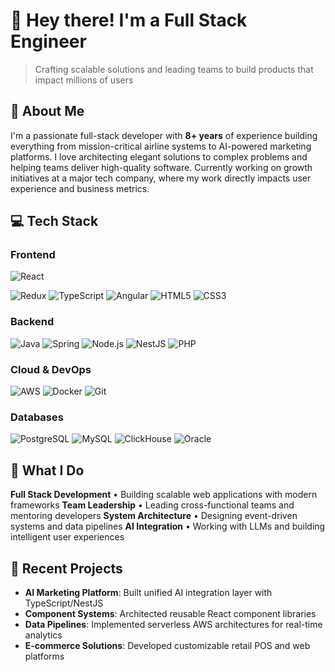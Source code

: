 # 👋 Hey there! I'm a Full Stack Engineer
> Crafting scalable solutions and leading teams to build products that impact millions of users
## 🚀 About Me
I'm a passionate full-stack developer with **8+ years** of experience building everything from mission-critical airline systems to AI-powered marketing platforms. I love architecting elegant solutions to complex problems and helping teams deliver high-quality software.
Currently working on growth initiatives at a major tech company, where my work directly impacts user experience and business metrics.
## 💻 Tech Stack
### Frontend
![React](https://img.shields.io/badge/-React-61DAFB?style=flat&logo=react&logoColor=black)

![Redux](https://img.shields.io/badge/-Redux-764ABC?style=flat&logo=redux&logoColor=white)
![TypeScript](https://img.shields.io/badge/-TypeScript-3178C6?style=flat&logo=typescript&logoColor=white)
![Angular](https://img.shields.io/badge/-Angular-DD0031?style=flat&logo=angular&logoColor=white)
![HTML5](https://img.shields.io/badge/-HTML5-E34F26?style=flat&logo=html5&logoColor=white)
![CSS3](https://img.shields.io/badge/-CSS3-1572B6?style=flat&logo=css3&logoColor=white)
### Backend
![Java](https://img.shields.io/badge/-Java-007396?style=flat&logo=java&logoColor=white)
![Spring](https://img.shields.io/badge/-Spring-6DB33F?style=flat&logo=spring&logoColor=white)
![Node.js](https://img.shields.io/badge/-Node.js-339933?style=flat&logo=node.js&logoColor=white)
![NestJS](https://img.shields.io/badge/-NestJS-E0234E?style=flat&logo=nestjs&logoColor=white)
![PHP](https://img.shields.io/badge/-PHP-777BB4?style=flat&logo=php&logoColor=white)
### Cloud & DevOps
![AWS](https://img.shields.io/badge/-AWS-232F3E?style=flat&logo=amazon-aws&logoColor=white)
![Docker](https://img.shields.io/badge/-Docker-2496ED?style=flat&logo=docker&logoColor=white)
![Git](https://img.shields.io/badge/-Git-F05032?style=flat&logo=git&logoColor=white)
### Databases
![PostgreSQL](https://img.shields.io/badge/-PostgreSQL-336791?style=flat&logo=postgresql&logoColor=white)
![MySQL](https://img.shields.io/badge/-MySQL-4479A1?style=flat&logo=mysql&logoColor=white)
![ClickHouse](https://img.shields.io/badge/-ClickHouse-FFCC01?style=flat&logo=clickhouse&logoColor=black)
![Oracle](https://img.shields.io/badge/-Oracle-F80000?style=flat&logo=oracle&logoColor=white)
## 🎯 What I Do
**Full Stack Development** • Building scalable web applications with modern frameworks
**Team Leadership** • Leading cross-functional teams and mentoring developers
**System Architecture** • Designing event-driven systems and data pipelines
**AI Integration** • Working with LLMs and building intelligent user experiences
## 🔧 Recent Projects
- **AI Marketing Platform**: Built unified AI integration layer with TypeScript/NestJS
- **Component Systems**: Architected reusable React component libraries
- **Data Pipelines**: Implemented serverless AWS architectures for real-time analytics
- **E-commerce Solutions**: Developed customizable retail POS and web platforms